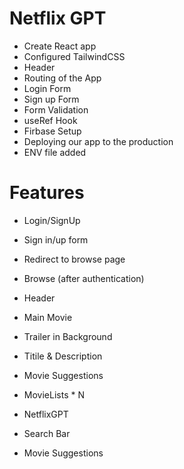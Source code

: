 # Netflix GPT

- Create React app
- Configured TailwindCSS
- Header
- Routing of the App
- Login Form
- Sign up Form
- Form Validation
- useRef Hook
- Firbase Setup
- Deploying our app to the production
- ENV file added

# Features

- Login/SignUp
- Sign in/up form
- Redirect to browse page

- Browse (after authentication)
- Header
- Main Movie
- Trailer in Background
- Titile & Description
- Movie Suggestions
- MovieLists \* N

- NetflixGPT
- Search Bar
- Movie Suggestions
